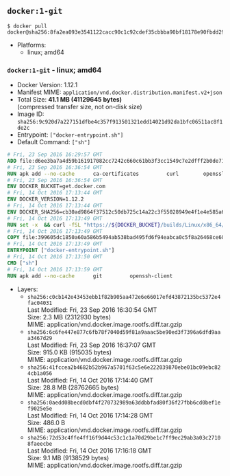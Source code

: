 ## `docker:1-git`

```console
$ docker pull docker@sha256:8fa2ea093e3541122cacc90c1c92cdef35cbbba90bf18178e90fbdd29e1206bd
```

-	Platforms:
	-	linux; amd64

### `docker:1-git` - linux; amd64

-	Docker Version: 1.12.1
-	Manifest MIME: `application/vnd.docker.distribution.manifest.v2+json`
-	Total Size: **41.1 MB (41129645 bytes)**  
	(compressed transfer size, not on-disk size)
-	Image ID: `sha256:9c920d7a227151dfbe4c357f913501321edd14021d92da1bfc06511ac8f1de2c`
-	Entrypoint: `["docker-entrypoint.sh"]`
-	Default Command: `["sh"]`

```dockerfile
# Fri, 23 Sep 2016 16:29:57 GMT
ADD file:d6ee3ba7a4d59b161917082cc7242c660c61bb3f3cc1549c7e2dfff2b0de7104 in / 
# Fri, 23 Sep 2016 16:36:54 GMT
RUN apk add --no-cache 		ca-certificates 		curl 		openssl
# Fri, 23 Sep 2016 16:36:54 GMT
ENV DOCKER_BUCKET=get.docker.com
# Fri, 14 Oct 2016 17:13:44 GMT
ENV DOCKER_VERSION=1.12.2
# Fri, 14 Oct 2016 17:13:44 GMT
ENV DOCKER_SHA256=cb30ad9864f37512c50db725c14a22c3f55028949e4f1e4e585a6b3c624c4b0e
# Fri, 14 Oct 2016 17:13:49 GMT
RUN set -x 	&& curl -fSL "https://${DOCKER_BUCKET}/builds/Linux/x86_64/docker-${DOCKER_VERSION}.tgz" -o docker.tgz 	&& echo "${DOCKER_SHA256} *docker.tgz" | sha256sum -c - 	&& tar -xzvf docker.tgz 	&& mv docker/* /usr/local/bin/ 	&& rmdir docker 	&& rm docker.tgz 	&& docker -v
# Fri, 14 Oct 2016 17:13:49 GMT
COPY file:399605dc1850a60a586b5494ab538bad495fd6f94eabca0c5f8a26468ce6030f in /usr/local/bin/ 
# Fri, 14 Oct 2016 17:13:49 GMT
ENTRYPOINT ["docker-entrypoint.sh"]
# Fri, 14 Oct 2016 17:13:50 GMT
CMD ["sh"]
# Fri, 14 Oct 2016 17:13:59 GMT
RUN apk add --no-cache 		git 		openssh-client
```

-	Layers:
	-	`sha256:c0cb142e43453ebb1f82b905aa472e6e66017efd43872135bc5372e4fac04031`  
		Last Modified: Fri, 23 Sep 2016 16:30:54 GMT  
		Size: 2.3 MB (2312930 bytes)  
		MIME: application/vnd.docker.image.rootfs.diff.tar.gzip
	-	`sha256:6c6fe447e877c6fb78f7040d59f81a9aaac5be90ed3f7396a6dfd9aaa3467d29`  
		Last Modified: Fri, 23 Sep 2016 16:37:07 GMT  
		Size: 915.0 KB (915035 bytes)  
		MIME: application/vnd.docker.image.rootfs.diff.tar.gzip
	-	`sha256:41fccea2b4682b52b967a5701f63c5e6e222039870ebe01bc09ebc824cb1a056`  
		Last Modified: Fri, 14 Oct 2016 17:14:40 GMT  
		Size: 28.8 MB (28762665 bytes)  
		MIME: application/vnd.docker.image.rootfs.diff.tar.gzip
	-	`sha256:0aedd08becd0dbf4f270732989a63ddbbfad80f36f27fbb6cd0bef1ef9025e5e`  
		Last Modified: Fri, 14 Oct 2016 17:14:28 GMT  
		Size: 486.0 B  
		MIME: application/vnd.docker.image.rootfs.diff.tar.gzip
	-	`sha256:72d53c4ffe4ff16f9d44c53c1c1a70d29be1c7ff9ec29ab3a03c27108faeecbe`  
		Last Modified: Fri, 14 Oct 2016 17:16:18 GMT  
		Size: 9.1 MB (9138529 bytes)  
		MIME: application/vnd.docker.image.rootfs.diff.tar.gzip

